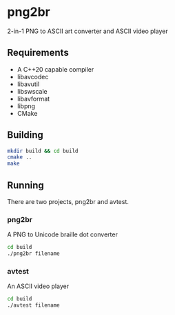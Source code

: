 # png2br
2-in-1 PNG to ASCII art converter and ASCII video player

## Requirements

* A C++20 capable compiler
* libavcodec
* libavutil
* libswscale
* libavformat
* libpng
* CMake

## Building

```sh
mkdir build && cd build
cmake ..
make
```

## Running

There are two projects, png2br and avtest. 

### png2br

A PNG to Unicode braille dot converter 

```sh
cd build
./png2br filename
```

### avtest

An ASCII video player

```sh
cd build
./avtest filename
```